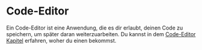 # Code-Editor

Ein Code-Editor ist eine Anwendung, die es dir erlaubt, deinen Code zu speichern, um später daran weiterzuarbeiten. Du kannst in dem [Code-Editor Kapitel](./code_editor/README.md) erfahren, woher du einen bekommst.